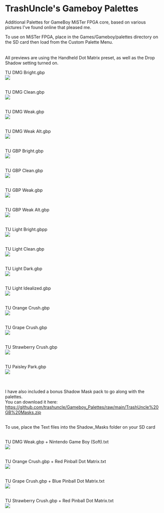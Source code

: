 # TrashUncle's Gameboy Palettes
Additional Palettes for GameBoy MiSTer FPGA core, based on various pictures I've found online that pleased me.<BR>
  
To use on MiSTer FPGA, place in the Games/Gameboy/palettes directory on the SD card then load from the Custom Palette Menu. <BR><BR><br>
All previews are using the Handheld Dot Matrix preset, as well as the Drop Shadow setting turned on.


TU DMG Bright.gbp<br>
<img src="https://raw.githubusercontent.com/trashuncle/Gameboy_Palettes/main/TU%20Palette%20previews/TU%20DMG%20Bright.png"><br><br>

TU DMG Clean.gbp<br>
<img src="https://raw.githubusercontent.com/trashuncle/Gameboy_Palettes/main/TU%20Palette%20previews/TU%20DMG%20Clean.png"><br><br>

TU DMG Weak.gbp<br>
<img src="https://raw.githubusercontent.com/trashuncle/Gameboy_Palettes/main/TU%20Palette%20previews/TU%20DMG%20Weak.png"><br><br>

TU DMG Weak Alt.gbp<br>
<img src="https://raw.githubusercontent.com/trashuncle/Gameboy_Palettes/main/TU%20Palette%20previews/TU%20DMG%20Weak%20Alt.png"><br><br>

TU GBP Bright.gbp<br>
<img src="https://raw.githubusercontent.com/trashuncle/Gameboy_Palettes/main/TU%20Palette%20previews/TU%20GBP%20Bright.png"><br><br>

TU GBP Clean.gbp<br>
<img src="https://raw.githubusercontent.com/trashuncle/Gameboy_Palettes/main/TU%20Palette%20previews/TU%20GBP%20Clean.png"><br><br>

TU GBP Weak.gbp<br>
<img src="https://raw.githubusercontent.com/trashuncle/Gameboy_Palettes/main/TU%20Palette%20previews/TU%20GBP%20Weak.png"><br><br>

TU GBP Weak Alt.gbp<br>
<img src="https://raw.githubusercontent.com/trashuncle/Gameboy_Palettes/main/TU%20Palette%20previews/TU%20GBP%20Weak%20Alt.png"><br><br>

TU Light Bright.gbpp<br>
<img src="https://raw.githubusercontent.com/trashuncle/Gameboy_Palettes/main/TU%20Palette%20previews/TU%20Light%20Bright.png"><br><br>

TU Light Clean.gbp<br>
<img src="https://raw.githubusercontent.com/trashuncle/Gameboy_Palettes/main/TU%20Palette%20previews/TU%20Light%20Clean.png"><br><br>

TU Light Dark.gbp<br>
<img src="https://raw.githubusercontent.com/trashuncle/Gameboy_Palettes/main/TU%20Palette%20previews/TU%20Light%20Dark.png"><br><br>
  
TU Light Idealized.gbp<br>
<img src="https://raw.githubusercontent.com/trashuncle/Gameboy_Palettes/main/TU%20Palette%20previews/TU%20Light%20Idealized.png"><br><br>

TU Orange Crush.gbp<br>
<img src="https://raw.githubusercontent.com/trashuncle/Gameboy_Palettes/main/TU%20Palette%20previews/TU%20Orange%20Crush.png"><br><br>
  
TU Grape Crush.gbp<br>
<img src="https://raw.githubusercontent.com/trashuncle/Gameboy_Palettes/main/TU%20Palette%20previews/TU%20Grape%20Crush.png"><br><br>
  
TU Strawberry Crush.gbp<br>
<img src="https://raw.githubusercontent.com/trashuncle/Gameboy_Palettes/main/TU%20Palette%20previews/TU%20Strawberry%20Crush.png"><br><br>
  
TU Paisley Park.gbp<br>
<img src="https://raw.githubusercontent.com/trashuncle/Gameboy_Palettes/main/TU%20Palette%20previews/TU%20Paisley%20Park.png"><br><br><br>


  
I have also included a bonus Shadow Mask pack to go along with the palettes.<br>
You can download it here: https://github.com/trashuncle/Gameboy_Palettes/raw/main/TrashUncle%20GB%20Masks.zip<br><br>
  
To use, place the Text files into the Shadow_Masks folder on your SD card<br><br>

TU DMG Weak.gbp + Nintendo Game Boy (Soft).txt<br>
<img src="https://raw.githubusercontent.com/trashuncle/Gameboy_Palettes/main/TU%20Palette%20previews/GB%20Rounded%20%2B%20Weak%20DMG.png"><br><br>
  
TU Orange Crush.gbp + Red Pinball Dot Matrix.txt<br>
<img src="https://raw.githubusercontent.com/trashuncle/Gameboy_Palettes/main/TU%20Palette%20previews/Red%20Dot%20Matrix%20%2B%20Orange%20Crush.png"><br><br>
  
TU Grape Crush.gbp + Blue Pinball Dot Matrix.txt<br>
<img src="https://raw.githubusercontent.com/trashuncle/Gameboy_Palettes/main/TU%20Palette%20previews/Grape%20Crush%20%2B%20Blue%20Dot%20Matrix.png"><br><br>
  
TU Strawberry Crush.gbp + Red Pinball Dot Matrix.txt<br>
<img src="https://raw.githubusercontent.com/trashuncle/Gameboy_Palettes/main/TU%20Palette%20previews/Strawberry%20Crush%20%2B%20Red%20Dot%20Matrix.png"><br><br>
